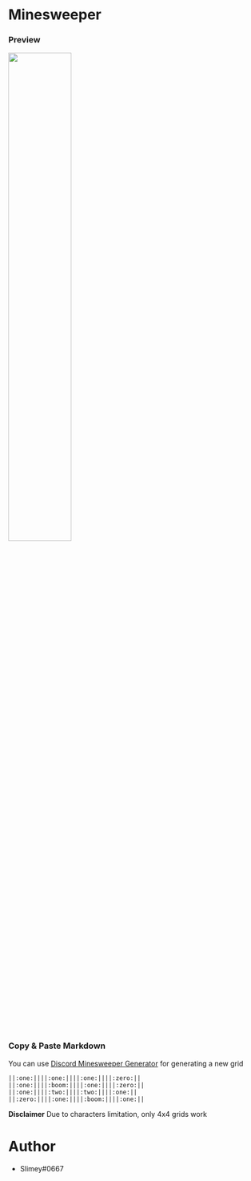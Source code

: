 # Minesweeper

### Preview 

<img width="50%" src="https://github.com/Heyimlulu/Discord-About-Me-Customisation/blob/main/templates/games/minesweeper.gif" alt />

### Copy & Paste Markdown

You can use [Discord Minesweeper Generator](https://jozsefsallai.github.io/discord-minesweeper-generator/) for generating a new grid

```
||:one:||||:one:||||:one:||||:zero:||
||:one:||||:boom:||||:one:||||:zero:||
||:one:||||:two:||||:two:||||:one:||
||:zero:||||:one:||||:boom:||||:one:||
```

**Disclaimer**
Due to characters limitation, only 4x4 grids work

# Author

- Slimey#0667
